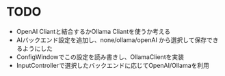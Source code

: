 # TODO
- OpenAI Cliantと結合するかOllama Cliantを使うか考える
- AIバックエンド設定を追加し、none/ollama/openAI から選択して保存できるようにした
- ConfigWindowでこの設定を読み書きし、OllamaClientを実装
- InputControllerで選択したバックエンドに応じてOpenAI/Ollamaを利用
